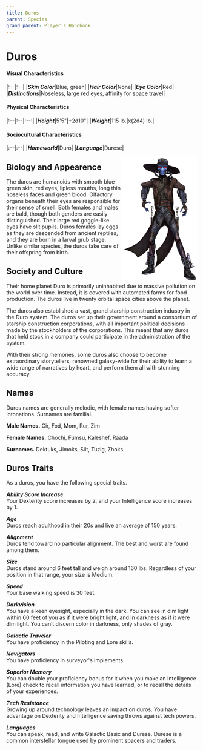 ```yaml
---
title: Duros
parent: Species
grand_parent: Player's Handbook
---
```


# Duros

#### Visual Characteristics

|:--|:--|
|***Skin Color***|Blue, green|
|***Hair Color***|None|
|***Eye Color***|Red|
|***Distinctions***|Noseless, large red eyes, affinity for space travel|

#### Physical Characteristics

|:--|:--|:--:|
|***Height***|5'5"|+2d10"|
|***Weight***|115 lb.|x(2d4) lb.|

#### Sociocultural Characteristics

|:--|:--|
|***Homeworld***|Duro|
|***Language***|Durese|

<img src='../../../zzImages/Species/Duros.png' style='float:right; float:top; width:200px;'>

## Biology and Appearence
The duros are humanoids with smooth blue-green skin, red eyes, lipless mouths, long thin noseless faces and green blood. Olfactory organs beneath their eyes are responsible for their sense of smell. Both females and males are bald, though both genders are easily distinguished. Their large red goggle-like eyes have slit pupils. Duros females lay eggs as they are descended from ancient reptiles, and they are born in a larval grub stage. Unlike similar species, the duros take care of their offspring from birth.

## Society and Culture
Their home planet Duro is primarily uninhabited due to massive pollution on the world over time. Instead, it is covered with automated farms for food production. The duros live in twenty orbital space cities above the planet.

The duros also established a vast, grand starship construction industry in the Duro system. The duros set up their government around a consortium of starship construction corporations, with all important political decisions made by the stockholders of the corporations. This meant that any duros that held stock in a company could participate in the administration of the system.

With their strong memories, some duros also choose to become extraordinary storytellers, renowned galaxy-wide for their ability to learn a wide range of narratives by heart, and perform them all with stunning accuracy. 

## Names
Duros names are generally melodic, with female names having softer intonations. Surnames are familial.

**Male Names.** Cir, Fod, Mom, Rur, Zim

**Female Names.** Chochi, Fumsu, Kaleshef, Raada

**Surnames.** Dektuks, Jimoks, Silt, Tuzig, Zhoks

## Duros Traits
As a duros, you have the following special traits.

***Ability Score Increase*** <br> Your Dexterity score increases by 2, and your Intelligence score increases by 1.

***Age*** <br> Duros reach adulthood in their 20s and live an average of 150 years.

***Alignment*** <br> Duros tend toward no particular alignment. The best and worst are found among them.

***Size*** <br> Duros stand around 6 feet tall and weigh around 160 lbs. Regardless of your position in that range, your size is Medium.

***Speed*** <br> Your base walking speed is 30 feet.

***Darkvision*** <br> You have a keen eyesight, especially in the dark. You can see in dim light within 60 feet of you as if it were bright light, and in darkness as if it were dim light. You can’t discern color in darkness, only shades of gray.

***Galactic Traveler*** <br> You have proficiency in the Piloting and Lore skills.

***Navigators*** <br> You have proficiency in surveyor's implements.

***Superior Memory*** <br> You can double your proficiency bonus for it when you make an Intelligence (Lore) check to recall information you have learned, or to recall the details of your experiences.

***Tech Resistance*** <br> Growing up around technology leaves an impact on duros. You have advantage on Dexterity and Intelligence saving throws against tech powers.

***Languages*** <br> You can speak, read, and write Galactic Basic and Durese. Durese is a common interstellar tongue used by prominent spacers and traders.
